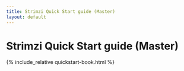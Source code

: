 ```yaml
---
title: Strimzi Quick Start guide (Master)
layout: default
---
```


<h1>Strimzi Quick Start guide (Master)</h1>

{% include_relative quickstart-book.html %}
